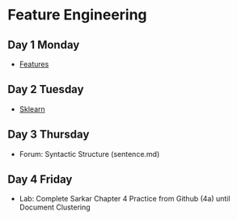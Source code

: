 # Feature Engineering

## Day 1 Monday

- [Features](features.md)



## Day 2 Tuesday

- [Sklearn](sklearn.md)

## Day 3 Thursday

- Forum: Syntactic Structure (sentence.md)

## Day 4 Friday

- Lab: Complete Sarkar Chapter 4 Practice from Github (4a) until Document Clustering
